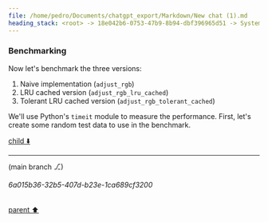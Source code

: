 ```yaml
---
file: /home/pedro/Documents/chatgpt_export/Markdown/New chat (1).md
heading_stack: <root> -> 18e042b6-0753-47b9-8b94-dbf396965d51 -> System -> 705df361-3567-44f4-ad9c-70bb5d82744c -> System -> aaa29996-ddf3-403a-a4bb-fdfc7ef52d1a -> User -> 29be782a-5014-4a86-af90-9005dfcedffd -> Assistant -> Naive Implementation -> LRU Cached Version -> 1b9602eb-4a57-4178-bdd7-e7b55fca4a3b -> Assistant -> 7a2ff30b-7f64-44c1-9cf3-ce1be5a8528d -> Tool -> da282554-170d-416f-9f9d-d980cbed2faa -> Assistant -> Tolerant LRU Cache Implementation -> b712a863-6a4b-4b23-85ee-109191da28fa -> Assistant -> 5663a5e3-9e34-4b5d-b20e-2a69ee6dcc7a -> Tool -> 0dfe1cb7-16b8-48fe-8058-9a3cd43dfeec -> Assistant -> Benchmarking
---
```

### Benchmarking

Now let's benchmark the three versions:

1. Naive implementation (`adjust_rgb`)
2. LRU cached version (`adjust_rgb_lru_cached`)
3. Tolerant LRU cached version (`adjust_rgb_tolerant_cached`)

We'll use Python's `timeit` module to measure the performance. First, let's create some random test data to use in the benchmark.

[child ⬇️](#6a015b36-32b5-407d-b23e-1ca689cf3200)

---

(main branch ⎇)
###### 6a015b36-32b5-407d-b23e-1ca689cf3200
[parent ⬆️](#0dfe1cb7-16b8-48fe-8058-9a3cd43dfeec)
